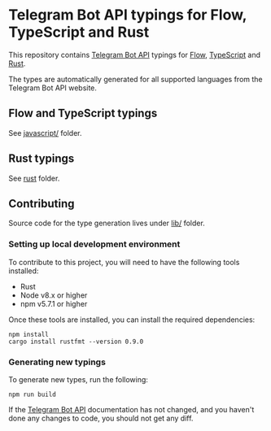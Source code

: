 # Telegram Bot API typings for Flow, TypeScript and Rust

This repository contains [Telegram Bot API](https://core.telegram.org/bots/api) typings for [Flow](https://flow.org/), [TypeScript](https://www.typescriptlang.org/) and [Rust](https://www.rust-lang.org/).

The types are automatically generated for all supported languages from the Telegram Bot API website.

## Flow and TypeScript typings

See [javascript/](javascript/) folder.

## Rust typings

See [rust](rust/) folder.

## Contributing

Source code for the type generation lives under [lib/](lib/) folder.

### Setting up local development environment

To contribute to this project, you will need to have the following tools installed:

* Rust
* Node v8.x or higher
* npm v5.7.1 or higher

Once these tools are installed, you can install the required dependencies:

```
npm install
cargo install rustfmt --version 0.9.0
```

### Generating new typings

To generate new types, run the following:

```
npm run build
```

If the [Telegram Bot API](https://core.telegram.org/bots/api) documentation has not changed, and you haven't done any changes to code, you should not get any diff.
